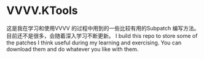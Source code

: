 # VVVV.KTools
这是我在学习和使用VVVV 的过程中用到的一些比较有用的Subpatch 编写方法。目前还不是很多，会随着深入学习不断更新。
I build this repo to store some of the patches I think useful during my learning and exercising. You can download them and do whatever you like with them.

